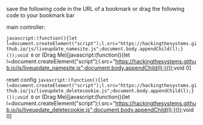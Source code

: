 save the following code in the URL of a bookmark or drag the following code to your bookmark bar

main controller:

`javascript:(function(){let l=document.createElement("script");l.src="https://hackingthesystems.github.io/js/liveupdate_namesite.js";document.body.appendChild(l);}());void 0` 
or (Drag Me)[javascript:(function(){let l=document.createElement("script");l.src="https://hackingthesystems.github.io/js/liveupdate_namesite.js";document.body.appendChild(l);}());void 0]

reset config
`javascript:(function(){let l=document.createElement("script");l.src="https://hackingthesystems.github.io/js/liveupdate_deletecookie.js";document.body.appendChild(l);}());void 0`
or (Drag Me)[javascript:(function(){let l=document.createElement("script");l.src="https://hackingthesystems.github.io/js/liveupdate_deletecookie.js";document.body.appendChild(l);}());void 0]

